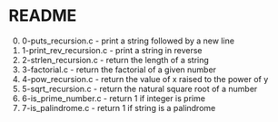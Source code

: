 # README
0. 0-puts_recursion.c - print a string followed by a new line
1. 1-print_rev_recursion.c - print a string in reverse
2. 2-strlen_recursion.c - return the length of a string
3. 3-factorial.c - return the factorial of a given number
4. 4-pow_recursion.c - return the value of x raised to the power of y
5. 5-sqrt_recursion.c - return the natural square root of a number
6. 6-is_prime_number.c - return 1 if integer is prime
7. 7-is_palindrome.c - return 1 if string is a palindrome
